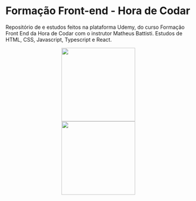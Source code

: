 # Formação Front-end - Hora de Codar
Repositório de e estudos feitos na plataforma Udemy, do curso Formação Front End da Hora de Codar com o instrutor Matheus Battisti.
Estudos de HTML, CSS, Javascript, Typescript e React.

<div align="center">
<img src="https://img-c.udemycdn.com/user/200_H/30066438_fd8b_4.jpg" width="200px" />
</div>
<div align="center">
<img src="https://img-c.udemycdn.com/user/200_H/224646276_6ee6.jpg" width="200px" />
</div>
